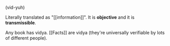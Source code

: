 (vid-yuh)

Literally translated as "[[information]]". It is **objective** and it is **transmissible**.

Any book has vidya.
[[Facts]] are vidya (they're universally verifiable by lots of different people).